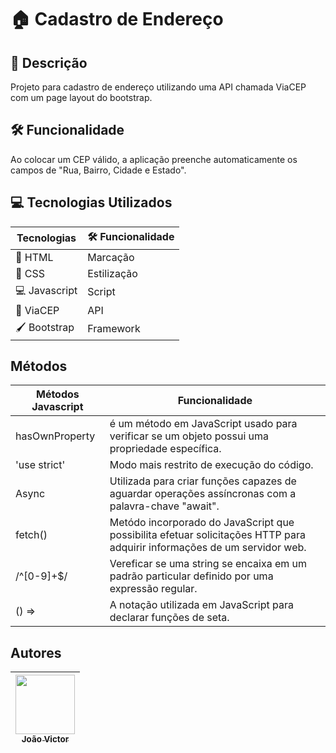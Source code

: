 # 🏠 Cadastro de Endereço

## 📃 Descrição

Projeto para cadastro de endereço utilizando uma API chamada ViaCEP com um page layout do bootstrap.

## 🛠 Funcionalidade

Ao colocar um CEP válido, a aplicação preenche automaticamente os campos de "Rua, Bairro, Cidade e Estado".

## 💻 Tecnologias Utilizados

| Tecnologias | 🛠 Funcionalidade|
|-------------|---------------|
| 📄 HTML | Marcação |
| 🎨 CSS | Estilização |
| 💻 Javascript | Script |
| 🤖 ViaCEP | API |
| 🖌 Bootstrap | Framework |

## Métodos
| Métodos Javascript | Funcionalidade |
|--------------------|----------------|
| hasOwnProperty | é um método em JavaScript usado para verificar se um objeto possui uma propriedade específica.|
| 'use strict' |Modo mais restrito de execução do código.|
| Async |	Utilizada para criar funções capazes de aguardar operações assíncronas com a palavra-chave "await".|
| fetch()	| Metódo incorporado do JavaScript que possibilita efetuar solicitações HTTP para adquirir informações de um servidor web. |
| /^[0-9]+$/ |	Vereficar se uma string se encaixa em um padrão particular definido por uma expressão regular.
| () =>	| A notação utilizada em JavaScript para declarar funções de seta. |

## Autores

| [<img loading="lazy" src="https://avatars.githubusercontent.com/u/111014716?v=4" width=95><br><sub>João Victor</sub>](https://github.com/joaovictorgit21)
| :--: |
